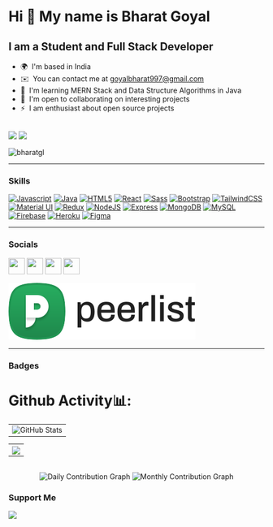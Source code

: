 Hi 👋 My name is Bharat Goyal
=============================

I am a Student and Full Stack Developer 
------------------------

* 🌍  I'm based in India
* ✉️  You can contact me at [goyalbharat997@gmail.com](mailto:goyalbharat997@gmail.com)
* 🧠  I'm learning MERN Stack and Data Structure Algorithms in Java
* 🤝  I'm open to collaborating on interesting projects
* ⚡  I am enthusiast about open source projects
<br>
<a href="https://www.twitter.com/Bharatgl_" target="_blank" rel="noreferrer"><img
src="https://img.shields.io/twitter/follow/Bharatgl_?logo=twitter&style=for-the-badge&color=f97316&labelColor=ffffff"/></a>
<a href="https://www.github.com/bharatgl" target="_blank" rel="noreferrer"><img
src="https://img.shields.io/github/followers/bharatgl?logo=github&style=for-the-badge&color=f97316&labelColor=ffffff" /></a>
<p align="left"> <img src="https://komarev.com/ghpvc/?username=bharatgl&label=Profile%20views&color=0e75b6&style=flat" alt="bharatgl" /> </p>
<hr>

### Skills

<p align="left">
<a href="https://developer.mozilla.org/en-US/docs/Web/JavaScript" target="_blank" rel="noreferrer"><img src="https://raw.githubusercontent.com/danielcranney/readme-generator/main/public/icons/skills/javascript-colored.svg" width="36" height="36" alt="Javascript" /></a>
<a href="https://www.oracle.com/java/" target="_blank" rel="noreferrer"><img src="https://raw.githubusercontent.com/danielcranney/readme-generator/main/public/icons/skills/java-colored.svg" width="36" height="36" alt="Java" /></a>
<a href="https://developer.mozilla.org/en-US/docs/Glossary/HTML5" target="_blank" rel="noreferrer"><img src="https://raw.githubusercontent.com/danielcranney/readme-generator/main/public/icons/skills/html5-colored.svg" width="36" height="36" alt="HTML5" /></a>
<a href="https://reactjs.org/" target="_blank" rel="noreferrer"><img src="https://raw.githubusercontent.com/danielcranney/readme-generator/main/public/icons/skills/react-colored.svg" width="36" height="36" alt="React" /></a>
<a href="https://sass-lang.com/" target="_blank" rel="noreferrer"><img src="https://raw.githubusercontent.com/danielcranney/readme-generator/main/public/icons/skills/sass-colored.svg" width="36" height="36" alt="Sass" /></a>
<a href="https://getbootstrap.com/" target="_blank" rel="noreferrer"><img src="https://raw.githubusercontent.com/danielcranney/readme-generator/main/public/icons/skills/bootstrap-colored.svg" width="36" height="36" alt="Bootstrap" /></a>
<a href="https://tailwindcss.com/" target="_blank" rel="noreferrer"><img src="https://raw.githubusercontent.com/danielcranney/readme-generator/main/public/icons/skills/tailwindcss-colored.svg" width="36" height="36" alt="TailwindCSS" /></a>
<a href="https://mui.com/" target="_blank" rel="noreferrer"><img src="https://raw.githubusercontent.com/danielcranney/readme-generator/main/public/icons/skills/materialui-colored.svg" width="36" height="36" alt="Material UI" /></a>
<a href="https://redux.js.org/" target="_blank" rel="noreferrer"><img src="https://raw.githubusercontent.com/danielcranney/readme-generator/main/public/icons/skills/redux-colored.svg" width="36" height="36" alt="Redux" /></a>
<a href="https://nodejs.org/en/" target="_blank" rel="noreferrer"><img src="https://raw.githubusercontent.com/danielcranney/readme-generator/main/public/icons/skills/nodejs-colored.svg" width="36" height="36" alt="NodeJS" /></a>
<a href="https://expressjs.com/" target="_blank" rel="noreferrer"><img src="https://raw.githubusercontent.com/danielcranney/readme-generator/main/public/icons/skills/express-colored-dark.svg" width="36" height="36" alt="Express" /></a>
<a href="https://www.mongodb.com/" target="_blank" rel="noreferrer"><img src="https://raw.githubusercontent.com/danielcranney/readme-generator/main/public/icons/skills/mongodb-colored.svg" width="36" height="36" alt="MongoDB" /></a>
<a href="https://www.mysql.com/" target="_blank" rel="noreferrer"><img src="https://raw.githubusercontent.com/danielcranney/readme-generator/main/public/icons/skills/mysql-colored.svg" width="36" height="36" alt="MySQL" /></a>
<a href="https://firebase.google.com/" target="_blank" rel="noreferrer"><img src="https://raw.githubusercontent.com/danielcranney/readme-generator/main/public/icons/skills/firebase-colored.svg" width="36" height="36" alt="Firebase" /></a>
<a href="https://www.heroku.com/" target="_blank" rel="noreferrer"><img src="https://raw.githubusercontent.com/danielcranney/readme-generator/main/public/icons/skills/heroku-colored.svg" width="36" height="36" alt="Heroku" /></a>
<a href="https://www.figma.com/" target="_blank" rel="noreferrer"><img src="https://raw.githubusercontent.com/danielcranney/readme-generator/main/public/icons/skills/figma-colored.svg" width="36" height="36" alt="Figma" /></a>
</p>
<hr>

### Socials

<p align="left"> <a href="https://www.github.com/bharatgl" target="_blank" rel="noreferrer"><img src="https://raw.githubusercontent.com/danielcranney/readme-generator/main/public/icons/socials/github-dark.svg" width="32" height="32" /></a> <a href="https://www.linkedin.com/in/bharatgl" target="_blank" rel="noreferrer"><img src="https://raw.githubusercontent.com/danielcranney/readme-generator/main/public/icons/socials/linkedin.svg" width="32" height="32" /></a> <a href="http://www.medium.com/bharatgl" target="_blank" rel="noreferrer"><img src="https://raw.githubusercontent.com/danielcranney/readme-generator/main/public/icons/socials/medium-dark.svg" width="32" height="32" /></a> <a href="https://www.twitter.com/Bharatgl_" target="_blank" rel="noreferrer"><img src="https://raw.githubusercontent.com/danielcranney/readme-generator/main/public/icons/socials/twitter.svg" width="32" height="32" /></a></p>
  <a href="https://peerlist.io/bharatgl"><img src="https://github.com/Siddhant-K-code/Siddhant-K-code/raw/master/PL%20Logo%20-%20Primary.svg"></a>

 <br>
<hr>
<!--  ### All my work life at one place:

  <br>
 <br>
<hr> -->

### Badges

# Github Activity📊:

<div>
    <p align="center">
        <div align="center">
            <table>
                <tr>
                    <td>
                        <img height=180 src="https://github-readme-streak-stats.herokuapp.com/?user=bharatgl&&show_icons=true&&theme=algolia" alt="GitHub Stats" />
                    </td>
<!--                     <td>
                        <img height=180 src="https://github-readme-stats.vercel.app/api?username=bharatgl&&show_icons=true&theme=algolia">
                    </td> -->
                </tr>
            </table>
            <table>
                <tr>
                    <td align="center">
                        <img height=180 align="center" src="https://github-readme-stats.vercel.app/api/top-langs/?username=bharatgl&&layout=compact&&show_icons=true&&theme=algolia" >
                    </td>
                </tr>
            </table>
            <br>
            <img width="800" height="auto" src="https://activity-graph.herokuapp.com/graph?username=bharatgl&bg_color=050f2c&color=fff&line=0194dd&point=5194f0&area=true" alt="Daily Contribution Graph" />
            <img src="https://github-profile-summary-cards.vercel.app/api/cards/profile-details?username=bharatgl&theme=nord_bright"  width="800" height="auto"  alt="Monthly Contribution Graph" >
        </div>
    </p>
</div>


### Support Me

<a href="https://www.buymeacoffee.com/bharatgoyal"><img src="https://cdn.buymeacoffee.com/buttons/v2/default-yellow.png" width="200" /></a>
